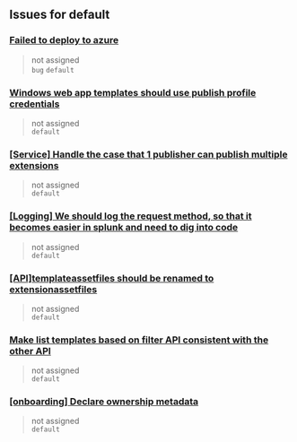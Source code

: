 ## Issues for default
  
###  [Failed to deploy to azure](https://github.com/github/cicd-workflow-templates-service/issues/87)  
> not assigned  
  `bug` `default`
  
###  [Windows web app templates should use publish profile credentials ](https://github.com/github/cicd-workflow-templates-service/issues/57)  
> not assigned  
  `default`
  
###  [[Service] Handle the case that 1 publisher can publish multiple extensions](https://github.com/github/cicd-workflow-templates-service/issues/56)  
> not assigned  
  `default`
  
###  [[Logging] We should log the request method, so that it becomes easier in splunk and need to dig into code](https://github.com/github/cicd-workflow-templates-service/issues/55)  
> not assigned  
  `default`
  
###  [[API]templateassetfiles should be renamed to extensionassetfiles](https://github.com/github/cicd-workflow-templates-service/issues/54)  
> not assigned  
  `default`
  
###  [Make list templates based on filter API consistent with the other API](https://github.com/github/cicd-workflow-templates-service/issues/23)  
> not assigned  
  `default`
  
###  [[onboarding] Declare ownership metadata](https://github.com/github/cicd-workflow-templates-service/issues/18)  
> not assigned  
  `default`